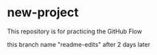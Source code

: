# new-project
This repository is for practicing the GitHub Flow

this branch name "readme-edits"
after 2 days later

